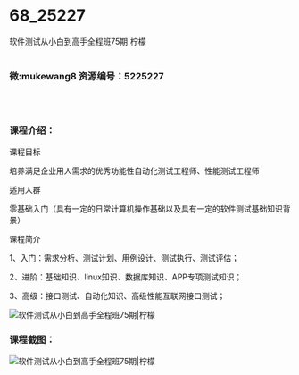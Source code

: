 # 68_25227
软件测试从小白到高手全程班75期|柠檬
<br/></br>
<h3>微:mukewang8 资源编号：5225227</h3>
<br/></br>
<h3>课程介绍：</h3>
<p>课程目标</p>
<p>培养满足企业用人需求的优秀功能性自动化测试工程师、性能测试工程师</p>
<p>适用人群</p>
<p>零基础入门（具有一定的日常计算机操作基础以及具有一定的<a title="查看与 软件测试 相关的文章" target="_blank">软件测试</a>基础知识背景）</p>
<p>课程简介</p>
<p>1、入门：需求分析、测试计划、用例设计、测试执行、测试评估；</p>
<p>2、进阶：基础知识、linux知识、数据库知识、APP专项测试知识；</p>
<p>3、高级：接口测试、自动化知识、高级性能互联网接口测试；</p>
<p><img src="https://www.ko996.com/wp-content/uploads/img/2022/07/1-47-300x183.png" alt="软件测试从小白到高手全程班75期|柠檬"></p>
<div class="info-desc">
<h3>课程截图：</h3>
<p><img src="https://www.ko996.com/wp-content/uploads/img/2022/07/2-46.png" alt="软件测试从小白到高手全程班75期|柠檬"></p>


			
</div>
